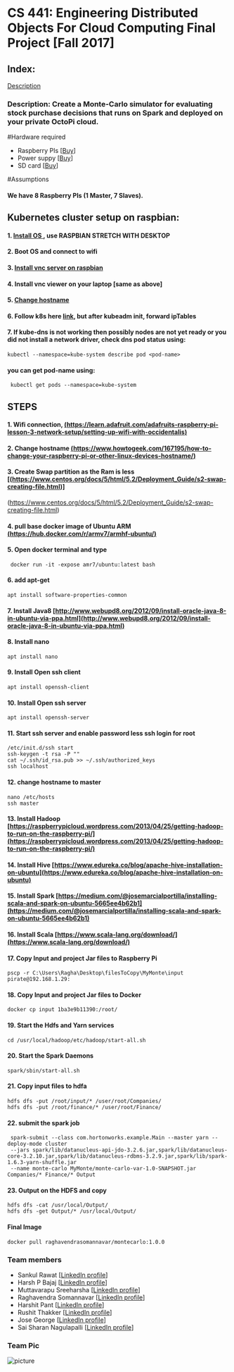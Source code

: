 # CS 441: Engineering Distributed Objects For Cloud Computing Final Project [Fall 2017]
## Index:
[Description](#Description)


### Description: Create a Monte-Carlo simulator for evaluating stock purchase decisions that runs on Spark and deployed on your private OctoPi cloud.

#Hardware required

* Raspberry PIs [[Buy](https://www.amazon.com/Raspberry-Pi-RASPBERRYPI3-MODB-1GB-Model-Motherboard/dp/B01CD5VC92)]
* Power suppy [[Buy](https://www.amazon.com/CanaKit-Raspberry-Supply-Adapter-Charger/dp/B00MARDJZ4/ref=pd_bxgy_147_2?_encoding=UTF8&psc=1&refRID=6M8CYG5AKF2YM9H09JBN)]
* SD card [[Buy](https://www.amazon.com/Samsung-MicroSD-Adapter-MB-ME32GA-AM/dp/B06XWN9Q99/ref=pd_bxgy_147_3?_encoding=UTF8&psc=1&refRID=6M8CYG5AKF2YM9H09JBN)]

#Assumptions

#### We have 8 Raspberry PIs (1 Master, 7 Slaves).

## Kubernetes cluster setup on raspbian:

#### 1. [Install OS ](https://www.raspberrypi.org/documentation/installation/installing-images/) , use RASPBIAN STRETCH WITH DESKTOP
#### 2. Boot OS and connect to wifi 
#### 3. [Install vnc server on raspbian](https://www.raspberrypi.org/documentation/remote-access/vnc/)
#### 4. Install vnc viewer on your laptop [same as above]
#### 5. [Change hostname](https://www.cyberciti.biz/faq/ubuntu-change-hostname-command/)
#### 6. Follow k8s here [link](https://gist.github.com/alexellis/fdbc90de7691a1b9edb545c17da2d975), but after kubeadm init, forward ipTables
#### 7. If kube-dns is not working then possibly nodes are not yet ready or you did not install a network driver, check dns pod status using: 
``` kubectl --namespace=kube-system describe pod <pod-name> ``` 
#### you can get pod-name using: 
``` kubectl get pods --namespace=kube-system```


## STEPS

#### 1. Wifi connection, [(https://learn.adafruit.com/adafruits-raspberry-pi-lesson-3-network-setup/setting-up-wifi-with-occidentalis) ](https://learn.adafruit.com/adafruits-raspberry-pi-lesson-3-network-setup/setting-up-wifi-with-occidentalis)

#### 2. Change hostname [(https://www.howtogeek.com/167195/how-to-change-your-raspberry-pi-or-other-linux-devices-hostname/)](https://www.howtogeek.com/167195/how-to-change-your-raspberry-pi-or-other-linux-devices-hostname/)

#### 3. Create Swap partition as the Ram is less [(https://www.centos.org/docs/5/html/5.2/Deployment_Guide/s2-swap-creating-file.html)]
(https://www.centos.org/docs/5/html/5.2/Deployment_Guide/s2-swap-creating-file.html)

#### 4. pull base docker image of Ubuntu ARM [(https://hub.docker.com/r/armv7/armhf-ubuntu/)](https://hub.docker.com/r/armv7/armhf-ubuntu/)

#### 5. Open docker terminal and type
``` docker run -it -expose amr7/ubuntu:latest bash```

#### 6. add apt-get
```apt install software-properties-common ```

#### 7. Install Java8 [http://www.webupd8.org/2012/09/install-oracle-java-8-in-ubuntu-via-ppa.html](http://www.webupd8.org/2012/09/install-oracle-java-8-in-ubuntu-via-ppa.html)

#### 8. Install nano
```apt install nano ```

#### 9. Install Open ssh client
```apt install openssh-client```

#### 10. Install Open ssh server
```
apt install openssh-server
```

#### 11. Start ssh server and enable password less ssh login for root
```
/etc/init.d/ssh start
ssh-keygen -t rsa -P ""
cat ~/.ssh/id_rsa.pub >> ~/.ssh/authorized_keys
ssh localhost 
```

#### 12. change hostname to master
```
nano /etc/hosts
ssh master 
```

#### 13. Install Hadoop [https://raspberrypicloud.wordpress.com/2013/04/25/getting-hadoop-to-run-on-the-raspberry-pi/](https://raspberrypicloud.wordpress.com/2013/04/25/getting-hadoop-to-run-on-the-raspberry-pi/)

#### 14. Install Hive [https://www.edureka.co/blog/apache-hive-installation-on-ubuntu](https://www.edureka.co/blog/apache-hive-installation-on-ubuntu)

#### 15. Install Spark [https://medium.com/@josemarcialportilla/installing-scala-and-spark-on-ubuntu-5665ee4b62b1](https://medium.com/@josemarcialportilla/installing-scala-and-spark-on-ubuntu-5665ee4b62b1)

#### 16. Install Scala [https://www.scala-lang.org/download/](https://www.scala-lang.org/download/)

#### 17. Copy Input and project Jar files to Raspberry Pi
```
pscp -r C:\Users\Ragha\Desktop\filesToCopy\MyMonte\input pirate@192.168.1.29:
```

#### 18. Copy Input and project Jar files to Docker
```
docker cp input 1ba3e9b11390:/root/
```

#### 19. Start the Hdfs and Yarn services
```
cd /usr/local/hadoop/etc/hadoop/start-all.sh
```

#### 20. Start the Spark Daemons
```
spark/sbin/start-all.sh
```

#### 21. Copy input files to hdfa
```
hdfs dfs -put /root/input/* /user/root/Companies/
hdfs dfs -put /root/finance/* /user/root/Finance/
```

#### 22. submit the spark job
``` 
 spark-submit --class com.hortonworks.example.Main --master yarn --deploy-mode cluster 
 --jars spark/lib/datanucleus-api-jdo-3.2.6.jar,spark/lib/datanucleus-core-3.2.10.jar,spark/lib/datanucleus-rdbms-3.2.9.jar,spark/lib/spark-1.6.3-yarn-shuffle.jar 
 --name monte-carlo MyMonte/monte-carlo-var-1.0-SNAPSHOT.jar Companies/* Finance/* Output
```
 
#### 23. Output on the HDFS and copy
```
hdfs dfs -cat /usr/local/Output/
hdfs dfs -get Output/* /usr/local/Output/
``` 

#### Final Image 
```
docker pull raghavendrasomannavar/montecarlo:1.0.0
```

### Team members ###

* Sankul Rawat [[LinkedIn profile](https://www.linkedin.com/in/sankulrawat/)]
* Harsh P Bajaj [[LinkedIn profile](https://www.linkedin.com/in/harshbajaj543/)]
* Muttavarapu Sreeharsha [[LinkedIn profile](https://www.linkedin.com/in/sreeharsha-m-8a020569/)]
* Raghavendra Somannavar [[LinkedIn profile](https://www.linkedin.com/in/raghavendra-somannavar-a8583788/)]
* Harshit Pant [[LinkedIn profile](https://www.linkedin.com/in/harshit-pant-854468ba/)]
* Rushit Thakker [[LinkedIn profile](https://www.linkedin.com/in/rushit-thakker-7928a364/)]
* Jose George [[LinkedIn profile](https://www.linkedin.com/in/jose-george-90615885/)]
* Sai Sharan Nagulapalli [[LinkedIn profile](https://www.linkedin.com/in/sharandec7/)]

### Team Pic ###
![picture](Images/teamPic.jpeg)
